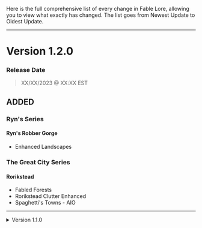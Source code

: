 Here is the full comprehensive list of every change in Fable Lore, allowing you to view what exactly has changed. The list goes from Newest Update to Oldest Update.

---

# Version 1.2.0
### Release Date

> XX/XX/2023 @ XX:XX EST

## ADDED
### Ryn's Series
#### Ryn's Robber Gorge
- Enhanced Landscapes

### The Great City Series
#### Rorikstead
- Fabled Forests
- Rorikstead Clutter Enhanced
- Spaghetti's Towns - AIO

---

<details>
<summary>Version 1.1.0</summary>

# Version 1.1.0
### Release Date

> 11/12/2023 @ 11:40PM EST

## ADDED
### Fabled Forests
- Taarengrav Barrow
  - Moved tree blocking mine entrance to the side

### Ryn's Series
#### Ryn's Farms AIO
- Fabled Forests
  - Corrected a tree that was clipping in pathway at Sarethi's Farm.

## UPDATED
- All Plugin Masters
  - Plugins were including Anniversary Edition content or unnecessary DLC masters that weren't needed, so in favor of providing the most compatibility between game versions, the plugin masters have been cleaned

## REMOVED
### Ryn's Sleeping Giant Inn
- Redcap Patch
</details>
